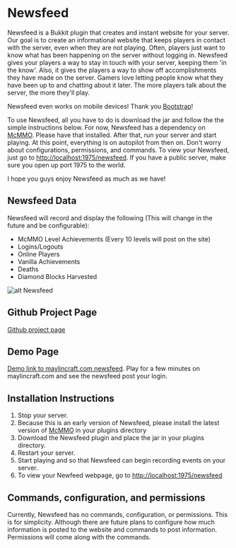 Newsfeed
========

Newsfeed is a Bukkit plugin that creates and instant website for your server.  Our goal is to create an informational website that keeps players in contact with the server, even when they are not playing.  Often, players just want to know what has been happening on the server without logging in.  Newsfeed gives your players a way to stay in touch with your server, keeping them 'in the know'.  Also, it gives the players a way to show off accomplishments they have made on the server.  Gamers love letting people know what they have been up to and chatting about it later.  The more players talk about the server, the more they'll play.  

Newsfeed even works on mobile devices!  Thank you [Bootstrap](http://getbootstrap.com)! 

To use Newsfeed, all you have to do is download the jar and follow the the simple instructions below.  For now, Newsfeed has a dependency on [McMMO](http://dev.bukkit.org/bukkit-plugins/mcmmo/).  Please have that installed.  After that, run your server and start playing.  At this point, everything is on autopilot from then on.  Don't worry about configurations, permissions, and commands.  To view your Newsfeed, just go to [http://localhost:1975/newsfeed](http://localhost:1975/newsfeed).  If you have a public server, make sure you open up port 1975 to the world.

I hope you guys enjoy Newsfeed as much as we have!

## Newsfeed Data

Newsfeed will record and display the following (This will change in the future and be configurable):

- McMMO Level Achievements (Every 10 levels will post on the site)
- Logins/Logouts
- Online Players
- Vanilla Achievements
- Deaths
- Diamond Blocks Harvested

![alt Newsfeed](https://dl.dropboxusercontent.com/u/6293554/newsfeed.jpg "Newsfeed Example")

## Github Project Page
[Github project page](https://github.com/canilao/mc-newsfeed)

## Demo Page
[Demo link to maylincraft.com newsfeed](http://www.maylincraft.com/newsfeed).  Play for a few minutes on maylincraft.com and see the newsfeed post your login. 

## Installation Instructions
1. Stop your server.
2. Because this is an early version of Newsfeed, please install the latest version of [McMMO](http://dev.bukkit.org/bukkit-plugins/mcmmo/) in your plugins directory
3. Download the Newsfeed plugin and place the jar in your plugins directory.
4. Restart your server.
5. Start playing and so that Newsfeed can begin recording events on your server.
6. To view your Newfeed webpage, go to [http://localhost:1975/newsfeed](http://localhost:1975/newsfeed)

## Commands, configuration, and permissions
Currently, Newsfeed has no commands, configuration, or permissions.  This is for simplicity.  Although there are future plans to configure how much information is posted to the website and commands to post information.  Permissions will come along with the commands.

